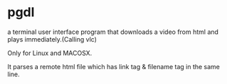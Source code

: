 # pgdl
a terminal user interface program that downloads a video from html and plays immediately.(Calling vlc)

Only for Linux and MACOSX.

It parses a remote html file which has link tag & filename tag in the same line.

